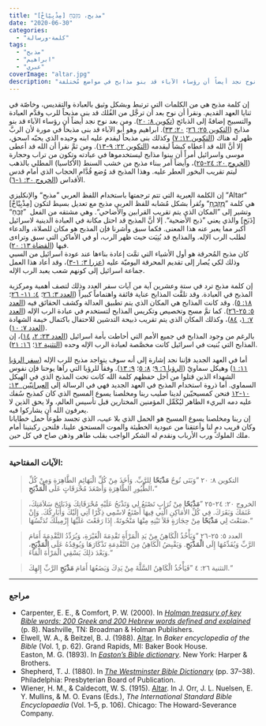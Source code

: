 ```yaml
---
title: "مذبح، מִזְבֵּחַ [مِذْبِيْاخْ]"
date: "2020-06-30"
categories:
  - "كلمة-ورسالة"
tags:
  - "مذبح"
  - "ابراهيم"
  - "عبري"
coverImage: "altar.jpg"
description: "إن كلمة مذبح هي من الكلمات التي ترتبط وبشكل وثيق بالعبادة والتقديس، وخاصّة في ثنايا العهد القديم. ونقرأ أن نوح بعد أن ترجَّل من الفُلك قد بنى مذبحاً للرب وقدَّم العبادة والتسبيح إضافةً إلى الذبائح . ومن بعد نوح نجد أيضاً أن رؤساء الآباء قد بنو مذابح في مواضع مُختلفة."
---
```


إن كلمة مذبح هي من الكلمات التي ترتبط وبشكل وثيق بالعبادة والتقديس، وخاصّة في ثنايا العهد القديم. ونقرأ أن نوح بعد أن ترجَّل من الفُلك قد بنى مذبحاً للرب وقدَّم العبادة والتسبيح إضافةً إلى الذبائح ([تكوين ٨: ٢٠](https://biblia.com/books/ar-vandyke/Ge20.33)). ومن بعد نوح نجد أيضاً أن رؤساء الآباء قد بنو مذابح ([التكوين ٢٥: ٢٦](https://biblia.com/books/ar-vandyke/Ge26.26)؛ [٢٠: ٣٣](https://biblia.com/books/ar-vandyke/Ge20.33)). ابراهيم وهو أبو الآباء قد بنى مذبحاً في مورة لأن الربَّ ظهر له هناك ([التكوين ١٢: ٧](https://biblia.com/books/ar-vandyke/Ge12.7)) وكذلك بنى مذبحاً ليقدم عليه ابنه وحيده الذي يحبّه اسحق، إلا أنَّ الله قد أعطاه كبشاً ليقدمه ([التكوين ٢٢: ٩-١٣](https://biblia.com/books/ar-vandyke/Ge22.9-13)). ومن ثمَّ نقرأ أن الله قد أعطى موسى واسرائيل أمراً أن يبنوا مذابح ليستخدموها في عبادته وتكون من تراب وحجارة ([الخروج ٢٠: ٢٤-٢٥](https://biblia.com/books/ar-vandyke/ex20.24-25))، وأيضاً أمر ببناء مذبح من خشب السنط (الأكاسيا) المطلي بالذهب ليتم تقريب البخور العطر عليه. وهذا المذبح قد وُضع قُدَّام الحجاب الذي أمام قدس الأقداس ([الخروج ٣٠: ١-٦](https://biblia.com/books/ar-vandyke/Ex30.1-6)).

إن الكلمة العبرية التي تتم ترجمتها باستخدام اللفظ العربي ”مذبح“ والإنكليزي ”Altar“ هي كلمة ”[מִזְבֵּחַ](https://www.blueletterbible.org/lang/lexicon/lexicon.cfm?Strongs=H4196&t=KJV)“ وتُقرأ بشكل مُشابه للفظ العربي مذبح مع تعديل بسيط لتكون \[مِذْبِيْاخْ\] وتشير إلى ”المكان الذي يتم تقريب القرابين والأضاحي“. وهي مشتقه من الفعل  ”זְבֵּחַ“ \[ذَبَخ\] والذي يعني ”ذبح الأضحية“. إلا أنَّ المذبح قد احتل مكانة في العبادة الدينية لاسرائيل أكبر مما يعبر عنه هذا المعنى. فكما سبق وأشرنا فإن المذبح هو مكان للصلاة، والدعاء لطلب الرب الإله. والمذابح قد بُنِيَت حيث ظهر الرب، أو في الأماكن التي سبق وتراءى فيها ([القضاة ١٣: ٢٠](https://biblia.com/books/ar-vandyke/Jdg13.20)).  
كان مذبح المُحرقة هو أول الأشياء التي تمَّت إعادة بناءها عند عودة اسرائيل من السبي وذلك لكي يُصار إلى تقديم المحرقة اليوميّة عليه ([عزرا ٣: ١-٣](https://biblia.com/books/ar-vandyke/ezr3.1-3))، وقد أعاد هذا العمل جماعة اسرائيل إلى كونهم شعب يعبد الرب الإله.

إن كلمة مذبح ترد في ستة وعشرين آية من آيات سفر العدد وذلك لتصف أهمية ومركزية المذبح في العبادة. وقد تلقَّت المذابح عناية فائقة واهتماماً كبيراً ([العدد ٣: ٢٦](https://biblia.com/books/ar-vandyke/num3.26)؛ [٤: ١١- ٢٦](https://biblia.com/books/ar-vandyke/num4.11-26)؛ [١٨: ٥](https://biblia.com/books/ar-vandyke/num18.5)). وقد كانت المذابح هي المكان الذي يتم تطبيق العدالة وكشف الحقائق فيه ([العدد ٥: ٢٥-٢٦](https://biblia.com/books/ar-vandyke/num5.25-26)). كما تمَّ مسح وتخصيص وتكريس المذابح لتستخدم في عبادة الرب الإله ([العدد ٧: ١](https://biblia.com/books/ar-vandyke/num7.1)، [٨٤](https://biblia.com/books/ar-vandyke/nu7.84))، وكذلك المكان الذي يتم تقريب ذبيحة التدشين للاحتفال باكتمال خيمة الشهادة ([العدد ٧: ١٠](https://biblia.com/books/ar-vandyke/num7.10)).  
بالرغم من وجود المذابح في جميع الأمم التي أحاطت بأمة اسرائيل ([العدد ٢٣: ٢،](https://biblia.com/books/ar-vandyke/num22.2) [١٤](https://biblia.com/books/ar-vandyke/num22.14))، إن المذابح التي بُنيت في اسرائيل كانت مخصَّصة لعبادة الرب الإله وحده ([التثنية ١٢](https://biblia.com/books/ar-vandyke/deu12)؛ [](https://biblia.com/books/ar-vandyke/deu12)[١٦: ٢١](https://biblia.com/books/ar-vandyke/deu16.21)).

أما في العهد الجديد فإننا نجد إشارة إلى أنه سوف يتواجد مذبح للرب الإله ([سفر الرؤيا ١١: ١](https://biblia.com/books/ar-vandyke/rev11.1)) وهيكل سماويّ ([الرؤيا ٦: ٩](https://biblia.com/books/ar-vandyke/rev6.9)؛ [٨: ٥](https://biblia.com/books/ar-vandyke/rev8.5)؛ [٩: ١٣](https://biblia.com/books/ar-vandyke/rev9.13)). وفقاً للرؤيا التي رآها يوحنا فإن نفوس الشهداء الذين قتلوا من أجل حفظهم كلمة الله كانت تحت المذبح الذي في الهيكل السماوي. أما ذروة استخدام المذبح في العهد الجديد فهي في الرسالة إلى [العبرانيّين  ١٣: ١٠-١٢](https://biblia.com/books/ar-vandyke/heb13.10-13) فنحن كمسيحيّين لدينا صليب ربنا ومخلصنا يسوع المسيح الذي كان كمذبح سُفك عليه دمه البريء الطاهر ليُكَمِّل المؤمنين المختارين قبل تأسيس العالم، ولا يحق الذين لا يعرفون الله أن يشاركوا فيه.   
إن ربنا ومخلصنا يسوع المسيح هو الحمل الذي بلا عيب، الذي تجسد طوعاً حمل خطايانا وكان قريب دمٍ لنا وأعتقنا من عبودية الخطيئة والموت المستحق علينا، فلنحن ركبتينا أمام ملك الملوك ورب الأرباب ونقدم له الشكر الواجب بقلب طاهر وذهن صاح في كل حين.

---

### الآيات المفتاحية:  

> التكوين ٨: ٢٠ ”وَبَنَى نُوحٌ **مَذْبَحًا** لِلرَّبِّ. وَأَخَذَ مِنْ كُلِّ الْبَهَائِمِ الطَّاهِرَةِ وَمِنْ كُلِّ الطُّيُورِ الطَّاهِرَةِ وَأَصْعَدَ مُحْرَقَاتٍ عَلَى **الْمَذْبَحِ**،“  

> الخروج ٢٠: ٢٤-٢٥ ”**مَذْبَحًا** مِنْ تُرَابٍ تَصْنَعُ لِي وَتَذْبَحُ عَلَيْهِ مُحْرَقَاتِكَ وَذَبَائِحَ سَلاَمَتِكَ، غَنَمَكَ وَبَقَرَكَ. فِي كُلِّ الأَمَاكِنِ الَّتِي فِيهَا أَصْنَعُ لاسْمِي ذِكْرًا آتِي إِلَيْكَ وَأُبَارِكُكَ. وَإِنْ صَنَعْتَ لِي **مَذْبَحًا** مِنْ حِجَارَةٍ فَلاَ تَبْنِهِ مِنْهَا مَنْحُوتَةً. إِذَا رَفَعْتَ عَلَيْهَا إِزْمِيلَكَ تُدَنِّسُهَا.“  

> العدد ٥: ٢٥-٢٦ ”وَيَأْخُذُ الْكَاهِنُ مِنْ يَدِ الْمَرْأَةِ تَقْدِمَةَ الْغَيْرَةِ، وَيُرَدِّدُ التَّقْدِمَةَ أَمَامَ الرَّبِّ وَيُقَدِّمُهَا إِلَى **الْمَذْبَحِ**. وَيَقْبِضُ الْكَاهِنُ مِنَ التَّقْدِمَةِ تَذْكَارَهَا وَيُوقِدُهُ عَلَى **الْمَذْبَحِ**، وَبَعْدَ ذلِكَ يَسْقِي الْمَرْأَةَ الْمَاءَ.“  

> التثنية ٢٦: ٤ ”فَيَأْخُذُ الْكَاهِنُ السَّلَّةَ مِنْ يَدِكَ وَيَضَعُهَا أَمَامَ **مَذْبَحِ** الرَّبِّ إِلهِكَ.“

---

### مراجع

- Carpenter, E. E., & Comfort, P. W. (2000). In [_Holman treasury of key Bible words: 200 Greek and 200 Hebrew words defined and explained_](https://ref.ly/logosres/hlmnkybblwds?ref=Page.p+8) (p. 8). Nashville, TN: Broadman & Holman Publishers.
- Elwell, W. A., & Beitzel, B. J. (1988). [Altar](https://ref.ly/logosres/bkrencbib?ref=Page.p+62&off=973). In _Baker encyclopedia of the Bible_ (Vol. 1, p. 62). Grand Rapids, MI: Baker Book House.  
  Easton, M. G. (1893). In [_Easton’s Bible dictionary_](https://ref.ly/logosres/eastons?hw=Altar). New York: Harper & Brothers.
- Shepherd, T. J. (1880). In [_The Westminster Bible Dictionary_](https://ref.ly/logosres/wstmnstrbbldict?ref=Page.p+37&off=2626) (pp. 37–38). Philadelphia: Presbyterian Board of Publication.
- Wiener, H. M., & Caldecott, W. S. (1915). [Altar](https://ref.ly/logosres/intlbbldict1915?ref=Page.p+106&off=5068). In J. Orr, J. L. Nuelsen, E. Y. Mullins, & M. O. Evans (Eds.), _The International Standard Bible Encyclopaedia_ (Vol. 1–5, p. 106). Chicago: The Howard-Severance Company.
